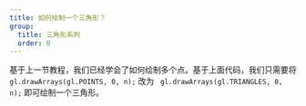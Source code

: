 ```yaml
---
title: 如何绘制一个三角形？
group:
  title: 三角形系列
  order: 0
---
```


基于上一节教程，我们已经学会了如何绘制多个点。基于上面代码，我们只需要将 ` gl.drawArrays(gl.POINTS, 0, n);` 改为 ` gl.drawArrays(gl.TRIANGLES, 0, n);` 即可绘制一个三角形。

<code src="../demos/triangle/01.tsx" ></code>
